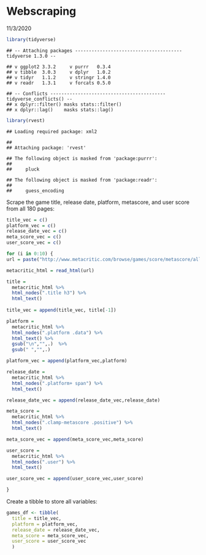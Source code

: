 Webscraping
================
11/3/2020

``` r
library(tidyverse)
```

    ## -- Attaching packages --------------------------------------- tidyverse 1.3.0 --

    ## v ggplot2 3.3.2     v purrr   0.3.4
    ## v tibble  3.0.3     v dplyr   1.0.2
    ## v tidyr   1.1.2     v stringr 1.4.0
    ## v readr   1.3.1     v forcats 0.5.0

    ## -- Conflicts ------------------------------------------ tidyverse_conflicts() --
    ## x dplyr::filter() masks stats::filter()
    ## x dplyr::lag()    masks stats::lag()

``` r
library(rvest)
```

    ## Loading required package: xml2

    ## 
    ## Attaching package: 'rvest'

    ## The following object is masked from 'package:purrr':
    ## 
    ##     pluck

    ## The following object is masked from 'package:readr':
    ## 
    ##     guess_encoding

Scrape the game title, release date, platform, metascore, and user score
from all 180 pages:

``` r
title_vec = c()
platform_vec = c()
release_date_vec = c()
meta_score_vec = c()
user_score_vec = c()

for (i in 0:10) {
url = paste("http://www.metacritic.com/browse/games/score/metascore/all/psvita/filtered?view=detailed&page=", i, sep = "")

metacritic_html = read_html(url)

title =
  metacritic_html %>% 
  html_nodes(".title h3") %>% 
  html_text()
  
title_vec = append(title_vec, title[-1])

platform = 
  metacritic_html %>% 
  html_nodes(".platform .data") %>% 
  html_text() %>% 
  gsub("\n","",.)  %>% 
  gsub(" ","",.)

platform_vec = append(platform_vec,platform)

release_date = 
  metacritic_html %>% 
  html_nodes(".platform+ span") %>% 
  html_text()

release_date_vec = append(release_date_vec,release_date)

meta_score = 
  metacritic_html %>% 
  html_nodes(".clamp-metascore .positive") %>% 
  html_text()

meta_score_vec = append(meta_score_vec,meta_score)

user_score = 
  metacritic_html %>% 
  html_nodes(".user") %>% 
  html_text()

user_score_vec = append(user_score_vec,user_score)

}
```

Create a tibble to store all variables:

``` r
games_df <- tibble(
  title = title_vec,
  platform = platform_vec,
  release_date = release_date_vec,
  meta_score = meta_score_vec,
  user_score = user_score_vec
  )
```
